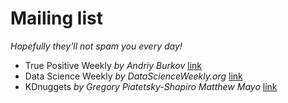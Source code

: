 # Mailing list
*Hopefully they'll not spam you every day!*

- True Positive Weekly *by Andriy Burkov* [link](http://www.mlebook.com/wiki/doku.php)
- Data Science Weekly *by DataScienceWeekly.org* [link](https://www.datascienceweekly.org/)
- KDnuggets *by Gregory Piatetsky-Shapiro Matthew Mayo* [link](https://www.kdnuggets.com/news/subscribe.html)
